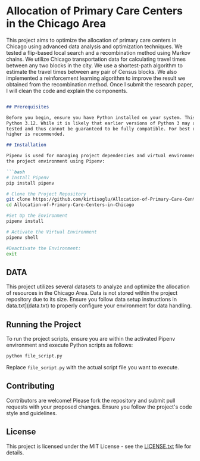 # Allocation of Primary Care Centers in the Chicago Area 

This project aims to optimize the allocation of primary care centers in Chicago using advanced data analysis and optimization techniques. We tested a flip-based local search and a recombination method using Markov chains. We utilize Chicago transportation data for calculating travel times between any two blocks in the city. We use a shortest-path algorithm to estimate the travel times between any pair of Census blocks. We also implemented a reinforcement learning algorithm to improve the result we obtained from the recombination method. Once I submit the research paper, I will clean the code and explain the components.  


```markdown

## Prerequisites

Before you begin, ensure you have Python installed on your system. This project is developed using
Python 3.12. While it is likely that earlier versions of Python 3 may also work, they have not been
tested and thus cannot be guaranteed to be fully compatible. For best results, using Python 3.12 or
higher is recommended.

## Installation

Pipenv is used for managing project dependencies and virtual environments. Follow these steps to set up
the project environment using Pipenv:

```bash
# Install Pipenv
pip install pipenv

# Clone the Project Repository
git clone https://github.com/kirtisoglu/Allocation-of-Primary-Care-Centers-in-Chicago
cd Allocation-of-Primary-Care-Centers-in-Chicago

#Set Up the Environment
pipenv install

# Activate the Virtual Environment
pipenv shell

#Deactivate the Environment:
exit
```

## DATA

This project utilizes several datasets to analyze and optimize the allocation of resources in the Chicago Area. 
Data is not stored within the project repository due to its size. Ensure you follow data setup instructions in 
data.txt](data.txt) to properly configure your environment for data handling.

## Running the Project

To run the project scripts, ensure you are within the activated Pipenv environment and execute Python scripts as follows:

```bash
python file_script.py
```

Replace `file_script.py` with the actual script file you want to execute.

## Contributing

Contributors are welcome! Please fork the repository and submit pull requests with your proposed changes. 
Ensure you follow the project's code style and guidelines.

## License

This project is licensed under the MIT License - see the [LICENSE.txt](LICENSE.txt) file for details.









